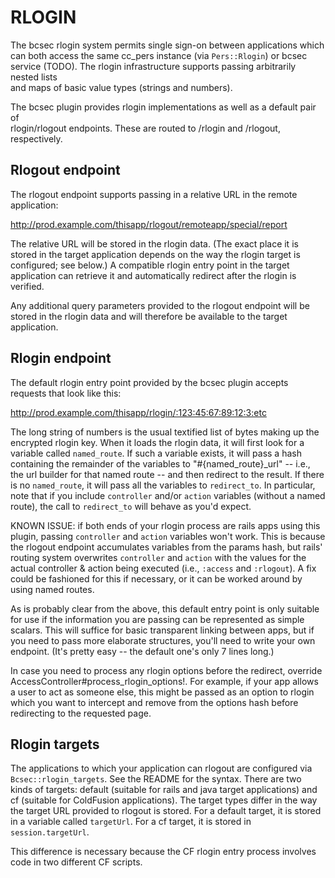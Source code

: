 RLOGIN
======

The bcsec rlogin system permits single sign-on between applications which can
both access the same cc_pers instance (via `Pers::Rlogin`) or bcsec service 
(TODO).  The rlogin infrastructure supports passing arbitrarily nested lists  
and maps of basic value types (strings and numbers).

The bcsec plugin provides rlogin implementations as well as a default pair of  
rlogin/rlogout endpoints.  These are routed to /rlogin and /rlogout,  
respectively.  

Rlogout endpoint
----------------
The rlogout endpoint supports passing in a relative URL in the remote 
application:

  http://prod.example.com/thisapp/rlogout/remoteapp/special/report

The relative URL will be stored in the rlogin data.  (The exact place it is  
stored in the target application depends on the way the rlogin target is  
configured; see below.)  A compatible rlogin entry point in the target  
application can retrieve it and automatically redirect after the rlogin is  
verified.

Any additional query parameters provided to the rlogout endpoint will be  
stored in the rlogin data and will therefore be available to the target  
application.

Rlogin endpoint
---------------
The default rlogin entry point provided by the bcsec plugin accepts requests 
that look like this:

  http://prod.example.com/thisapp/rlogin/:123:45:67:89:12:3:etc

The long string of numbers is the usual textified list of bytes making up the 
encrypted rlogin key.  When it loads the rlogin data, it will first look for
a variable called `named_route`.  If such a variable exists, it will pass
a hash containing the remainder of the variables to "#{named_route}_url" --
i.e., the url builder for that named route -- and then redirect to the result.
If there is no `named_route`, it will pass all the variables to `redirect_to`.
In particular, note that if you include `controller` and/or `action` variables
(without a named route), the call to `redirect_to` will behave as you'd expect.

KNOWN ISSUE:  if both ends of your rlogin process are rails apps using this 
plugin, passing `controller` and `action` variables won't work.  This is 
because the rlogout endpoint accumulates variables from the params hash, but
rails' routing system overwrites `controller` and `action` with the values for
the actual controller & action being executed (i.e., `:access` and `:rlogout`).
A fix could be fashioned for this if necessary, or it can be worked around by
using named routes.

As is probably clear from the above, this default entry point is only 
suitable for use if the information you are passing can be represented as 
simple scalars.  This will suffice for basic transparent linking between 
apps, but if you need to pass more elaborate structures, you'll need to write 
your own endpoint.  (It's pretty easy -- the default one's only 7 lines long.) 

In case you need to process any rlogin options before the redirect, override 
AccessController#process_rlogin_options!. For example, if your app allows a 
user to act as someone else, this might be passed as an option to rlogin which
you want to intercept and remove from the options hash before redirecting to
the requested page.

Rlogin targets
--------------
The applications to which your application can rlogout are configured via 
`Bcsec::rlogin_targets`.  See the README for the syntax.  There are two kinds 
of targets: default (suitable for rails and java target applications) and cf
(suitable for ColdFusion applications).  The target types differ in the way 
the target URL provided to rlogout is stored.  For a default target, it is 
stored in a variable called `targetUrl`.  For a cf target, it is stored in 
`session.targetUrl`.  

This difference is necessary because the CF rlogin entry process involves code 
in two different CF scripts.